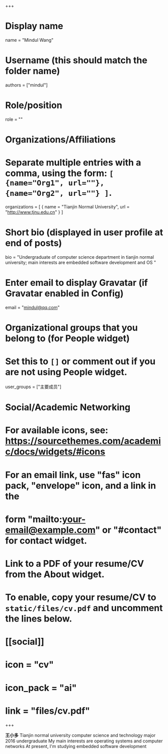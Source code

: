 +++

# Display name

name = "Mindul Wang"

# Username (this should match the folder name)

authors = ["mindul"]

# Role/position

role = ""

# Organizations/Affiliations

#   Separate multiple entries with a comma, using the form: `[ {name="Org1", url=""}, {name="Org2", url=""} ]`.

organizations = [ { name = "Tianjin Normal University", url = "http://www.tjnu.edu.cn" } ]

# Short bio (displayed in user profile at end of posts)

bio = "Undergraduate of computer science department in tianjin normal university; main interests are embedded software development and OS "

# Enter email to display Gravatar (if Gravatar enabled in Config)

email = "mindul@qq.com"

# Organizational groups that you belong to (for People widget)

#   Set this to `[]` or comment out if you are not using People widget.

user_groups = ["主要成员"]

# Social/Academic Networking

# For available icons, see: https://sourcethemes.com/academic/docs/widgets/#icons

#   For an email link, use "fas" icon pack, "envelope" icon, and a link in the

#   form "mailto:your-email@example.com" or "#contact" for contact widget.

# Link to a PDF of your resume/CV from the About widget.

# To enable, copy your resume/CV to `static/files/cv.pdf` and uncomment the lines below.

# [[social]]

#   icon = "cv"

#   icon_pack = "ai"

#   link = "files/cv.pdf"

+++

**王小多**
Tianjin normal university computer science and technology major 2016 undergraduate
My main interests are operating systems and computer networks
At present, I'm studying embedded software development
